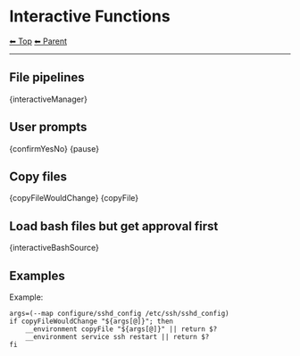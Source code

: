 # Interactive Functions

<!-- TEMPLATE header 2 -->
[⬅ Top](index.md) [⬅ Parent ](../index.md)
<hr />

## File pipelines

{interactiveManager}

## User prompts

{confirmYesNo} {pause}

## Copy files

{copyFileWouldChange} {copyFile}

## Load bash files but get approval first

{interactiveBashSource}

## Examples

Example:

    args=(--map configure/sshd_config /etc/ssh/sshd_config)
    if copyFileWouldChange "${args[@]}"; then
        __environment copyFile "${args[@]}" || return $?
        __environment service ssh restart || return $?
    fi
